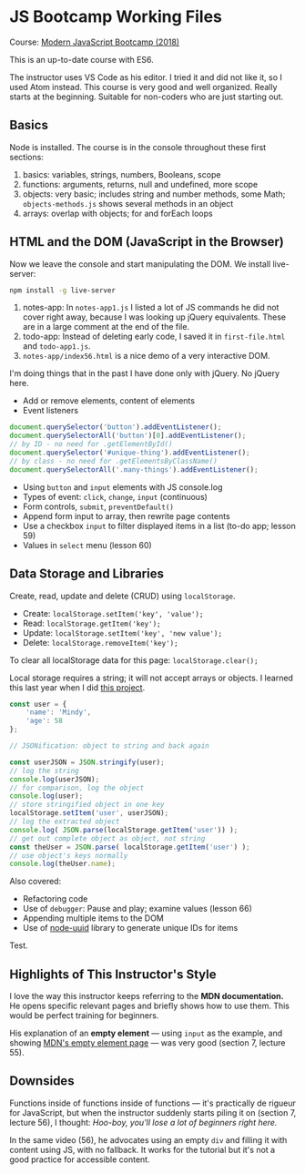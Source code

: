 # JS Bootcamp Working Files

Course: [Modern JavaScript Bootcamp (2018)](https://www.udemy.com/modern-javascript/learn/v4/content)

This is an up-to-date course with ES6.

The instructor uses VS Code as his editor. I tried it and did not like it, so I used Atom instead. This course is very good and well organized. Really starts at the beginning. Suitable for non-coders who are just starting out.

## Basics

Node is installed. The course is in the console throughout these first sections:

1. basics: variables, strings, numbers, Booleans, scope
2. functions: arguments, returns, null and undefined, more scope
3. objects: very basic; includes string and number methods, some Math; `objects-methods.js` shows several methods in an object
4. arrays: overlap with objects; for and forEach loops

## HTML and the DOM (JavaScript in the Browser)

Now we leave the console and start manipulating the DOM. We install live-server:

```bash
npm install -g live-server
```

1. notes-app: In `notes-app1.js` I listed a lot of JS commands he did not cover right away, because I was looking up jQuery equivalents. These are in a large comment at the end of the file.
2. todo-app: Instead of deleting early code, I saved it in `first-file.html` and `todo-app1.js`.
3. `notes-app/index56.html` is a nice demo of a very interactive DOM.

I'm doing things that in the past I have done only with jQuery. No jQuery here.

* Add or remove elements, content of elements
* Event listeners

```javascript
document.querySelector('button').addEventListener();
document.querySelectorAll('button')[0].addEventListener();
// by ID - no need for .getElementById()
document.querySelector('#unique-thing').addEventListener();
// by class - no need for .getElementsByClassName()
document.querySelectorAll('.many-things').addEventListener();
```

* Using `button` and `input` elements with JS console.log
* Types of event: `click`, `change`, `input` (continuous)
* Form controls, `submit`, `preventDefault()`
* Append form input to array, then rewrite page contents
* Use a checkbox `input` to filter displayed items in a list (to-do app; lesson 59)
* Values in `select` menu (lesson 60)


## Data Storage and Libraries

Create, read, update and delete (CRUD) using `localStorage`.

* Create: `localStorage.setItem('key', 'value');`
* Read: `localStorage.getItem('key');`
* Update: `localStorage.setItem('key', 'new value');`
* Delete: `localStorage.removeItem('key');`

To clear all localStorage data for this page: `localStorage.clear();`

Local storage requires a string; it will not accept arrays or objects. I learned this last year when I did [this project](https://github.com/macloo/to-do-list-localstorage).

```javascript
const user = {
    'name': 'Mindy',
    'age': 58
};

// JSONification: object to string and back again

const userJSON = JSON.stringify(user);
// log the string
console.log(userJSON);
// for comparison, log the object
console.log(user);
// store stringified object in one key
localStorage.setItem('user', userJSON);
// log the extracted object
console.log( JSON.parse(localStorage.getItem('user')) );
// get out complete object as object, not string
const theUser = JSON.parse( localStorage.getItem('user') );
// use object's keys normally
console.log(theUser.name);
```

Also covered:

* Refactoring code
* Use of `debugger`: Pause and play; examine values (lesson 66)
* Appending multiple items to the DOM
* Use of [node-uuid](https://github.com/kelektiv/node-uuid) library to generate unique IDs for items

Test.

## Highlights of This Instructor's Style

I love the way this instructor keeps referring to the **MDN documentation.** He opens specific relevant pages and briefly shows how to use them. This would be perfect training for beginners.

His explanation of an **empty element** &mdash; using `input` as the example, and showing [MDN's empty element page](https://developer.mozilla.org/en-US/docs/Glossary/Empty_element) &mdash; was very good (section 7, lecture 55).

## Downsides

Functions inside of functions inside of functions &mdash; it's practically de rigueur for JavaScript, but when the instructor suddenly starts piling it on (section 7, lecture 56), I thought: *Hoo-boy, you'll lose a lot of beginners right here.*

In the same video (56), he advocates using an empty `div` and filling it with content using JS, with no fallback. It works for the tutorial but it's not a good practice for accessible content.
